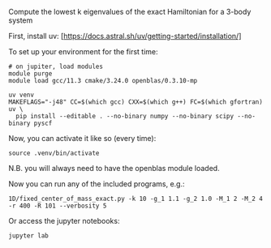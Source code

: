 Compute the lowest k eigenvalues of the exact Hamiltonian for a 3-body system

First, install uv:
[https://docs.astral.sh/uv/getting-started/installation/]

To set up your environment for the first time:
```
# on jupiter, load modules
module purge
module load gcc/11.3 cmake/3.24.0 openblas/0.3.10-mp 

uv venv
MAKEFLAGS="-j48" CC=$(which gcc) CXX=$(which g++) FC=$(which gfortran) uv \
  pip install --editable . --no-binary numpy --no-binary scipy --no-binary pyscf
```

Now, you can activate it like so (every time):
```
source .venv/bin/activate
```
N.B. you will always need to have the openblas module loaded.

Now you can run any of the included programs, e.g.:
```
1D/fixed_center_of_mass_exact.py -k 10 -g_1 1.1 -g_2 1.0 -M_1 2 -M_2 4 -r 400 -R 101 --verbosity 5
```
Or access the jupyter notebooks:
```
jupyter lab
```
